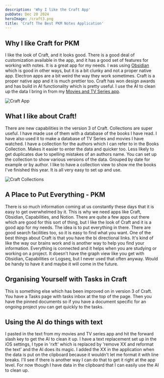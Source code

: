 ```yaml
---
description: 'Why I like the Craft App'
pubDate: Dec 20 2024
heroImage: /craft3.png
title: 'Craft The Best PKM Notes Application'
---
```



## Why I like Craft for PKM

I like the look of Craft, and it looks good. There is a good deal of customization available in the app, and it has a good set of features for working with notes. It is a great app for my needs. I was using [Obsidian](https://spondicious.com/blog/pkm/) which is good in other ways, but it is a bit clunky and not a proper native app. Electron apps are a bit weird the way they work sometimes. Craft is a proper native app and it is much prettier too. Craft has won design awards and has build in AI functionality which is pretty useful. I use the AI to clean up the data I bring in from my [Movies and TV Series app](https://spondicious.com/blog/movieinfo/).

![Craft App](/Craft1.png)

## What I like about Craft!

There are new capabilities in the version 3 of Craft. Collections are super useful. I have made use of them with a database of the books I have read. I have also used it to make a database of TV Series and movies I have watched. I have a collection for the authors which I can refer to in the Books Collection. Makes it easier to enter the data and quicker too. Less likely to get duplicates due to spelling mistakes of an authors name. You can set up the collection to show various versions of the data. Grouped by date for example or by author. I like to have a collection view to show me the books I've finished this year. It is all very easy to set up and use.

![Craft Collections](/Craft2.png)

## A Place to Put Everything - PKM

There is so much information coming at us constantly these days that it is easy to get overwhelmed by it. This is why we need apps like Craft, Obsidian, Capabilities, and Notion. There are quite a few apps out there which are good for this sort of thing, but I like the look of Craft and it is a good app for my needs. The idea is to put everything in there. There are good search facilities too, so it is easy to find what you want. One of the best things about Craft is that you have the bi directional links. It's kind of like the way our brains work and is another way to help you find your information. Everything is connected and it helps when you are studying or working on a project. It doesn't have the graph view like you get with Obsidian, Capabilities or Logseq, but I never used that often anyway. Would be handy to have it and maybe it will come in the future.

## Organising Yourself with Tasks in Craft

This is something else which has been improved on in version 3 of Craft. You have a Tasks page with tasks inbox at the top of the page. Then you have the pinned documents so if you have a document specific for an ongoing project you can get quickly to the tasks.

## Using the AI do things with text

I pasted in the text from my movies and TV series app and hit the forward slash key to get the AI to clean it up. I have a text replacement set up in the iOS settings, I type in 'rxft' which is replaced by 'remove XX and reformat the text' and the AI does its magic. I added the XX in the application when the data is put on the clipboard because it wouldn't let me format it with line breaks. I'll see if there is another way I can do that to get it right at the app level. For now though I have data in the clipboard that I can easily use the AI to clean up.